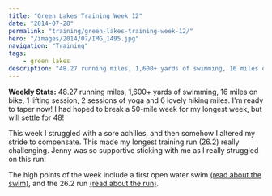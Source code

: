 ```yaml
---
title: "Green Lakes Training Week 12"
date: "2014-07-28"
permalink: "training/green-lakes-training-week-12/"
hero: "/images/2014/07/IMG_1495.jpg"
navigation: "Training"
tags:
    - green lakes
description: "48.27 running miles, 1,600+ yards of swimming, 16 miles on bike, 1 lifting session, 2 sessions of yoga and 6 lovely hiking miles."
---
```


**Weekly Stats:** 48.27 running miles, 1,600+ yards of swimming, 16 miles on bike, 1 lifting session, 2 sessions of yoga and 6 lovely hiking miles. I'm ready to taper now! I had hoped to break a 50-mile week for my longest week, but will settle for 48!

This week I struggled with a sore achilles, and then somehow I altered my stride to compensate. This made my longest training run (26.2) really challenging. Jenny was so supportive sticking with me as I really struggled on this run!

The high points of the week include a first open water swim [(read about the swim)](/training/first-open-water-swim/ "First Open Water Swim"), and the 26.2 run [(read about the run)](/training/watermelon-salt-vinegars-and-gatorade-oh-my/ "Watermelon, Salt & Vinegars and Gatorade, Oh My!").

